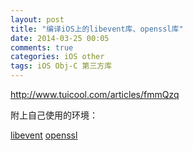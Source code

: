 ```yaml
---
layout: post
title: "编译iOS上的libevent库、openssl库"
date: 2014-03-25 00:05
comments: true
categories: iOS other
tags: iOS Obj-C 第三方库
---
```


http://www.tuicool.com/articles/fmmQzq

附上自己使用的环境：

[libevent](https://www.dropbox.com/s/809g8rhmk7c7pgo/libevent.zip)
[openssl](https://www.dropbox.com/s/t2xouoj5h4blwi2/openssl.zip)